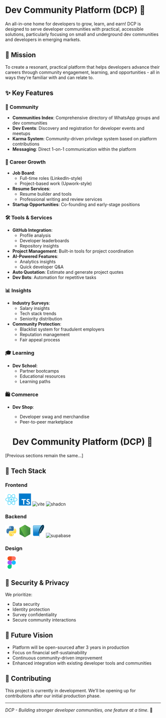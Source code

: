 <!-- Shawal Mbalire -->
# Dev Community Platform (DCP) 🚀

An all-in-one home for developers to grow, learn, and earn! DCP is designed to serve developer communities with practical, accessible solutions, particularly focusing on small and underground dev communities and developers in emerging markets.

## 🎯 Mission

To create a resonant, practical platform that helps developers advance their careers through community engagement, learning, and opportunities - all in ways they're familiar with and can relate to.

## ✨ Key Features

### 🤝 Community
- **Communities Index**: Comprehensive directory of WhatsApp groups and dev communities
- **Dev Events**: Discovery and registration for developer events and meetups
- **Karma System**: Community-driven privilege system based on platform contributions
- **Messaging**: Direct 1-on-1 communication within the platform

### 💼 Career Growth
- **Job Board**: 
  - Full-time roles (LinkedIn-style)
  - Project-based work (Upwork-style)
- **Resume Services**: 
  - Resume builder and tools
  - Professional writing and review services
- **Startup Opportunities**: Co-founding and early-stage positions

### 🛠️ Tools & Services
- **GitHub Integration**: 
  - Profile analysis
  - Developer leaderboards
  - Repository insights
- **Project Management**: Built-in tools for project coordination
- **AI-Powered Features**: 
  - Analytics insights
  - Quick developer Q&A
- **Auto Quotation**: Estimate and generate project quotes
- **Dev Bots**: Automation for repetitive tasks

### 📊 Insights
- **Industry Surveys**: 
  - Salary insights
  - Tech stack trends
  - Seniority distribution
- **Community Protection**:
  - Blacklist system for fraudulent employers
  - Reputation management
  - Fair appeal process

### 🎓 Learning
- **Dev School**: 
  - Partner bootcamps
  - Educational resources
  - Learning paths

### 🛍️ Commerce
- **Dev Shop**: 
  - Developer swag and merchandise
  - Peer-to-peer marketplace

  # Dev Community Platform (DCP) 🚀

[Previous sections remain the same...]

## 🔧 Tech Stack

### Frontend
<div align="left">
  <img src="https://raw.githubusercontent.com/devicons/devicon/master/icons/react/react-original.svg" alt="react" width="40" height="40"/>
  <img src="https://raw.githubusercontent.com/devicons/devicon/master/icons/typescript/typescript-original.svg" alt="typescript" width="40" height="40"/>
  <img src="https://vitejs.dev/logo.svg" alt="vite" width="40" height="40"/>
  <img src="https://avatars.githubusercontent.com/u/139895814?s=200&v=4" alt="shadcn" width="40" height="40"/>
</div>

### Backend
<div align="left">
  <img src="https://raw.githubusercontent.com/devicons/devicon/master/icons/python/python-original.svg" alt="python" width="40" height="40"/>
  <img src="https://raw.githubusercontent.com/devicons/devicon/master/icons/nodejs/nodejs-original.svg" alt="nodejs" width="40" height="40"/>
  <img src="https://raw.githubusercontent.com/devicons/devicon/master/icons/sqlite/sqlite-original.svg" alt="sqlite" width="40" height="40"/>
  <img src="https://seeklogo.com/images/S/supabase-logo-DCC676FFE2-seeklogo.com.png" alt="supabase" width="40" height="40"/>
</div>

### Design
<div align="left">
  <img src="https://raw.githubusercontent.com/devicons/devicon/master/icons/figma/figma-original.svg" alt="figma" width="40" height="40"/>
</div>

## 🔐 Security & Privacy

We prioritize:
- Data security
- Identity protection
- Survey confidentiality
- Secure community interactions

## 🌟 Future Vision

- Platform will be open-sourced after 3 years in production
- Focus on financial self-sustainability
- Continuous community-driven improvement
- Enhanced integration with existing developer tools and communities

## 🤝 Contributing

This project is currently in development. We'll be opening up for contributions after our initial production phase.

---

*DCP - Building stronger developer communities, one feature at a time.* 💪
